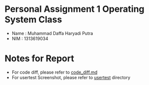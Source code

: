 # Personal Assignment 1 Operating System Class

- Name : Muhammad Daffa Haryadi Putra 
- NIM  : 1313619034

# Notes for Report

- For code diff, please refer to [code_diff.md](./diff_report.md)
- For usertest Screenshot, please refer to [usertest](./usertest) directory

